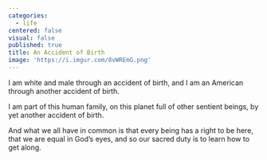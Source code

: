 ```yaml
---
categories:
  - life
centered: false
visual: false
published: true
title: An Accident of Birth
image: 'https://i.imgur.com/8vWREmG.png'
---
```

I am white and male
through an accident of birth,
and I am an American
through another accident of birth.

I am part of this human family,
on this planet full of other sentient beings,
by yet another accident of birth.

And what we all have in common
is that every being 
has a right to be here,
that we are equal in God’s eyes,
and so our sacred duty
is to learn how to get along.

